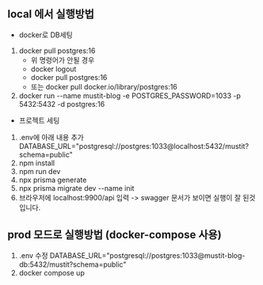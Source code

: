 ## local 에서 실행방법

- docker로 DB세팅

1. docker pull postgres:16
   - 위 명령어가 안될 경우
   * docker logout
   * docker pull postgres:16
   * 또는 docker pull docker.io/library/postgres:16
2. docker run --name mustit-blog -e POSTGRES_PASSWORD=1033 -p 5432:5432 -d postgres:16

- 프로젝트 세팅

1. .env에 아래 내용 추가
   DATABASE_URL="postgresql://postgres:1033@localhost:5432/mustit?schema=public"
2. npm install
3. npm run dev
4. npx prisma generate
5. npx prisma migrate dev --name init
6. 브라우저에 localhost:9900/api 입력 -> swagger 문서가 보이면 실행이 잘 된것입니다.

## prod 모드로 실행방법 (docker-compose 사용)

1. .env 수정
   DATABASE_URL="postgresql://postgres:1033@mustit-blog-db:5432/mustit?schema=public"
2. docker compose up
